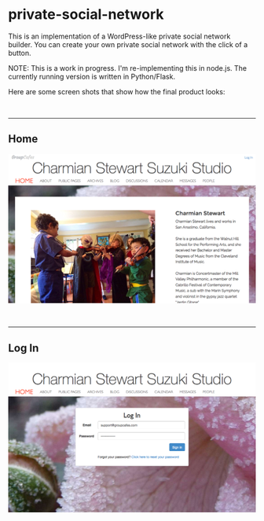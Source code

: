 # private-social-network

This is an implementation of a WordPress-like private social network builder. You can create your own private social network with the click of a button.

NOTE: This is a work in progress. I'm re-implementing this in node.js. The currently running version is written in Python/Flask.

Here are some screen shots that show how the final product looks:

<br/>
<hr/>

## Home

![Alt text](/gchome.png?raw=true "Home")

<br/>
<hr/>

## Log In

![Alt text](/gclogin.png?raw=true "Login")
